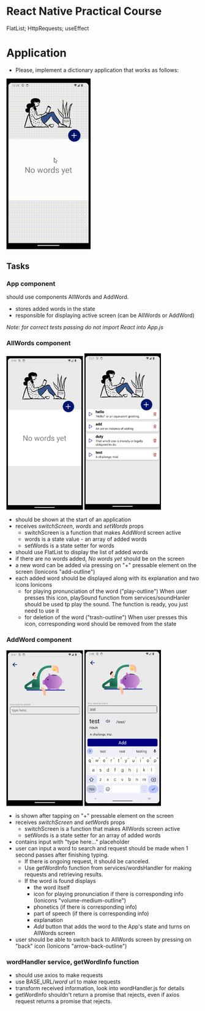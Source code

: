 # React Native Practical Course
FlatList; HttpRequests; useEffect 

# Application
- Please, implement a dictionary application that works as follows:  
<img src="./assets/demo.gif" width="220">

## Tasks
### App component
should use components AllWords and AddWord. 
- stores added words in the state
- responsible for displaying active screen (can be AllWords or AddWord) 

*Note: for correct tests passing do not import React into App.js*
  
### AllWords component
<img src="./assets/NoWords.png" width="200">  
<img src="./assets/AllWords.png" width="200">  

 - should be shown at the start of an application
 - receives *switchScreen*, *words* and *setWords* props
   - switchScreen is a function that makes AddWord screen active
   - words is a state value - an array of added words
   - setWords is a state setter for words
 - should use FlatList to display the list of added words
 - if there are no words added, *No words yet* should be on the screen
 - a new word can be added via pressing on "+" pressable element on the screen (Ionicons "add-outline") 
 - each added word should be displayed along with its explanation and two icons Ionicons
   - for playing pronunciation of the word ("play-outline")
     When user presses this icon, playSound function from services/soundHanler should be used tp play the sound. The function is ready, you just need to use it
   - for deletion of the word ("trash-outline")
     When user presses this icon, corresponding word should be removed from the state

### AddWord component
<img src="./assets/AddWordEmpty.png" width="200">  
<img src="./assets/AddWordFound.png" width="200">  
    
 - is shown after tapping on "+" pressable element on the screen
 - receives *switchScreen* and *setWords* props
   - switchScreen is a function that makes AllWords screen active
   - setWords is a state setter for an array of added words
 - contains input with "type here..." placeholder
 - user can input a word to search and request should be made when 1 second passes after finishing typing. 
   - If there is ongoing request, it should be canceled. 
   - Use getWordInfo function from services/wordsHandler for making requests and retrieving results.
   - If the word is found displays
     - the word itself 
     - icon for playing pronunciation if there is corresponding info (Ionicons "volume-medium-outline")
     - phonetics (if there is corresponding info)
     - part of speech (if there is corresponding info)
     - explanation
     - *Add* button that adds the word to the App's state and turns on AllWords screen
 - user should be able to switch back to AllWords screen by pressing on "back" icon (Ionicons "arrow-back-outline")

### wordHandler service, getWordInfo function
- should use axios to make requests
- use BASE_URL/*word* url to make requests
- transform received information, look into wordHandler.js for details
- getWordInfo shouldn't return a promise that rejects, even if axios request returns a promise that rejects.